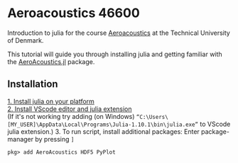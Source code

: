 # Aeroacoustics 46600
Introduction to julia for the course [Aeroacoustics](https://kurser.dtu.dk/course/46600) at the Technical University of Denmark.

This tutorial will guide you through installing julia and getting familiar with the [AeroAcoustics.jl](https://github.com/1oly/AeroAcoustics.jl) package.

## Installation
[1. Install julia on your platform](https://julialang.org/downloads/)  
[2. Install VScode editor and julia extension](https://github.com/julia-vscode/julia-vscode#installing-juliavs-codevs-code-julia-extension)  
(If it's not working try adding (on Windows) `“C:\Users\[MY_USER]\AppData\Local\Programs\Julia-1.10.1\bin\julia.exe”` to VScode julia extension.)
3. To run script, install additional packages: Enter package-manager by pressing `]`
```
pkg> add AeroAcoustics HDF5 PyPlot
```